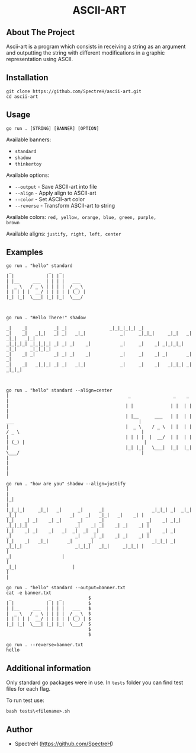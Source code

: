 <h1 align="center">ASCII-ART</h1>

## About The Project
Ascii-art is a program which consists in receiving a string as an argument and outputting the string with different modifications in a graphic representation using ASCII. 

## Installation
```
git clone https://github.com/SpectreH/ascii-art.git
cd ascii-art
```
## Usage
```
go run . [STRING] [BANNER] [OPTION]
```
Available banners:
* <code>standard</code>
* <code>shadow</code>
* <code>thinkertoy</code>

Available options:
* <code>--output</code> - Save ASCII-art into file
* <code>--align</code> - Apply align to ASCII-art
* <code>--color</code> - Set ASCII-art color
* <code>--reverse</code> - Transform ASCII-art to string

Available colors: <code>red, yellow, orange, blue, green, purple, brown</code>

Available aligns: <code>justify, right, left, center</code>

## Examples
```
go run . "hello" standard
 _              _   _          
| |            | | | |         
| |__     ___  | | | |   ___   
|  _ \   / _ \ | | | |  / _ \  
| | | | |  __/ | | | | | (_) | 
|_| |_|  \___| |_| |_|  \___/  
                               
                               
                               
go run . "Hello There!" shadow
                                                                                      
_|    _|          _| _|                _|_|_|_|_| _|                                  
_|    _|   _|_|   _| _|   _|_|             _|     _|_|_|     _|_|   _|  _|_|   _|_|   
_|_|_|_| _|_|_|_| _| _| _|    _|           _|     _|    _| _|_|_|_| _|_|     _|_|_|_| 
_|    _| _|       _| _| _|    _|           _|     _|    _| _|       _|       _|       
_|    _|   _|_|_| _| _|   _|_|             _|     _|    _|   _|_|_| _|         _|_|_| 
                                                                                      
                                                                                      
                                                                                      
go run . "hello" standard --align=center                                                                                   
|                                             _                _    _                                                       |
|                                            | |              | |  | |                                                      |
|                                            | |__      ___   | |  | |    ___                                               |
|                                            |  _ \    / _ \  | |  | |   / _ \                                              |
|                                            | | | |  |  __/  | |  | |  | (_) |                                             |
|                                            |_| |_|   \___|  |_|  |_|   \___/                                              |
|                                                                                                                           |
|                                                                                                                           |

go run . "how are you" shadow --align=justify                                                                            
|                                                                                                                           |
|_|                                                                                                                         |
|_|_|_|     _|_|   _|      _|      _|                  _|_|_| _|  _|_|   _|_|                    _|    _|   _|_|   _|    _| |
|_|    _| _|    _| _|      _|      _|                _|    _| _|_|     _|_|_|_|                  _|    _| _|    _| _|    _| |
|_|    _| _|    _|   _|  _|  _|  _|                  _|    _| _|       _|                        _|    _| _|    _| _|    _| |
|_|    _|   _|_|       _|      _|                      _|_|_| _|         _|_|_|                    _|_|_|   _|_|     _|_|_| |
|                                                                                                      _|                   |
|                                                                                                  _|_|                     |
|                                                                                                                           |

go run . "hello" standard --output=banner.txt
cat -e banner.txt
 _              _   _          $
| |            | | | |         $
| |__     ___  | | | |   ___   $
|  _ \   / _ \ | | | |  / _ \  $
| | | | |  __/ | | | | | (_) | $
|_| |_|  \___| |_| |_|  \___/  $
                               $
                               $

go run . --reverse=banner.txt
hello
```
## Additional information

Only standard go packages were in use. In <code>tests</code> folder you can find test files for each flag.

To run test use:
```
bash tests\<filename>.sh
```

## Author

* SpectreH (https://github.com/SpectreH)
